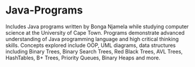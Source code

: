 # Java-Programs

Includes Java programs written by Bonga Njamela while studying computer science at the University of Cape Town.
Programs demonstrate advanced understanding of Java programming language and high critical thinking skills. Concepts explored
include OOP, UML diagrams, data structures including Binary Trees, Binary Search Trees, Red Black Trees, AVL Trees,
HashTables, B+ Trees, Priority Queues, Binary Heaps and more.
